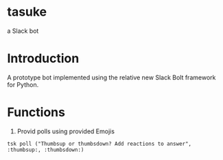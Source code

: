 # tasuke
a Slack bot

# Introduction
A prototype bot implemented using the relative new Slack Bolt framework for Python.

# Functions
1. Provid polls using provided Emojis


`tsk poll ("Thumbsup or thumbsdown? Add reactions to answer", :thumbsup:, :thumbsdown:)`


